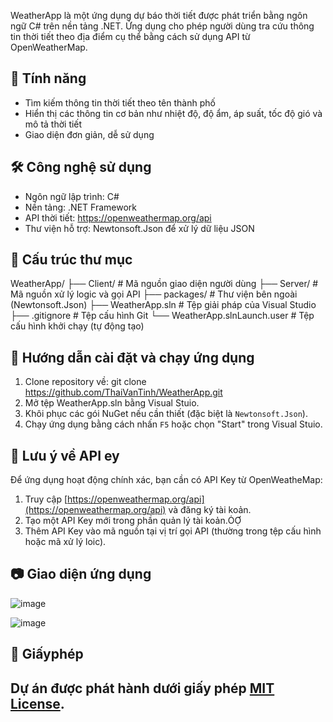 WeatherApp là một ứng dụng dự báo thời tiết được phát triển bằng ngôn ngữ C# trên nền tảng .NET. Ứng dụng cho phép người dùng tra cứu thông tin thời tiết theo địa điểm cụ thể bằng cách sử dụng API từ OpenWeatherMap.

## 🧩 Tính năng

- Tìm kiếm thông tin thời tiết theo tên thành phố
- Hiển thị các thông tin cơ bản như nhiệt độ, độ ẩm, áp suất, tốc độ gió và mô tả thời tiết
- Giao diện đơn giản, dễ sử dụng

## 🛠️ Công nghệ sử dụng

 - Ngôn ngữ lập trình: C#
 - Nền tảng: .NET Framework
 - API thời tiết: https://openweathermap.org/api
 - Thư viện hỗ trợ: Newtonsoft.Json để xử lý dữ liệu JSON

## 📁 Cấu trúc thư mục

WeatherApp/
├── Client/                  # Mã nguồn giao diện người dùng
├── Server/                  # Mã nguồn xử lý logic và gọi API
├── packages/                # Thư viện bên ngoài (Newtonsoft.Json)
├── WeatherApp.sln           # Tệp giải pháp của Visual Studio
├── .gitignore               # Tệp cấu hình Git
└── WeatherApp.slnLaunch.user # Tệp cấu hình khởi chạy (tự động tạo)


## 🚀 Hướng dẫn cài đặt và chạy ứng dụng
1. Clone repository về: git clone https://github.com/ThaiVanTinh/WeatherApp.git
2. Mở tệp WeatherApp.sln bằng Visual Stuio.
3. Khôi phục các gói NuGet nếu cần thiết (đặc biệt là `Newtonsoft.Json`).
4. Chạy ứng dụng bằng cách nhấn `F5` hoặc chọn "Start" trong Visual Stuio.

## 🔑 Lưu ý về API ey

Để ứng dụng hoạt động chính xác, bạn cần có API Key từ OpenWeatheMap:
1. Truy cập [https://openweathermap.org/api](https://openweathermap.org/api) và đăng ký tài koản.
2. Tạo một API Key mới trong phần quản lý tài koản.
3. Thêm API Key vào mã nguồn tại vị trí gọi API (thường trong tệp cấu hình hoặc mã xử lý loic).

## 📷 Giao diện ứng dụng
![image](https://github.com/user-attachments/assets/ec719729-4753-469b-bc08-e8aeda4351ca)


![image](https://github.com/user-attachments/assets/bf332825-409d-47cd-b136-104d34ef289e)


## 📄 Giấyphép

Dự án được phát hành dưới giấy phép [MIT License](LIENSE).
---
